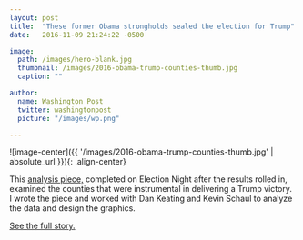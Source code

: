 ```yaml
---
layout: post
title:  "These former Obama strongholds sealed the election for Trump"
date:   2016-11-09 21:24:22 -0500

image:
  path: /images/hero-blank.jpg
  thumbnail: /images/2016-obama-trump-counties-thumb.jpg
  caption: ""

author:
  name: Washington Post
  twitter: washingtonpost
  picture: "/images/wp.png"

---
```


![image-center]({{ '/images/2016-obama-trump-counties-thumb.jpg' | absolute_url }}){: .align-center}

This [analysis piece,][project-link] completed on Election Night after the results rolled in, examined the counties that were instrumental in delivering a Trump victory. I wrote the piece and worked with Dan Keating and Kevin Schaul to analyze the data and design the graphics.

[See the full story.][project-link]

[project-link]: https://www.washingtonpost.com/graphics/politics/2016-election/obama-trump-counties/
